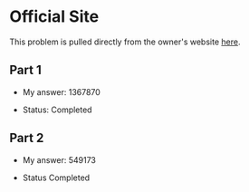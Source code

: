 # Official Site
This problem is pulled directly from the owner's website [here](https://adventofcode.com/2022/day/7).

## Part 1

- My answer: 1367870

- Status: Completed

## Part 2

- My answer: 549173

- Status Completed
